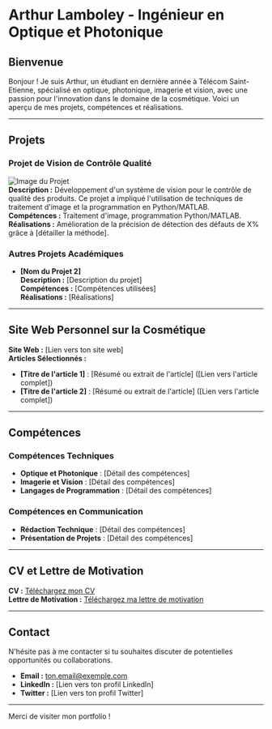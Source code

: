 # Arthur Lamboley - Ingénieur en Optique et Photonique

## Bienvenue

Bonjour ! Je suis Arthur, un étudiant en dernière année à Télécom Saint-Etienne, spécialisé en optique, photonique, imagerie et vision, avec une passion pour l'innovation dans le domaine de la cosmétique. Voici un aperçu de mes projets, compétences et réalisations.

---

## Projets

### Projet de Vision de Contrôle Qualité

![Image du Projet](lien-vers-image-du-projet)  
**Description :** Développement d'un système de vision pour le contrôle de qualité des produits. Ce projet a impliqué l'utilisation de techniques de traitement d'image et la programmation en Python/MATLAB.  
**Compétences :** Traitement d'image, programmation Python/MATLAB.  
**Réalisations :** Amélioration de la précision de détection des défauts de X% grâce à [détailler la méthode].

### Autres Projets Académiques

- **[Nom du Projet 2]**  
  **Description :** [Description du projet]  
  **Compétences :** [Compétences utilisées]  
  **Réalisations :** [Réalisations]

---

## Site Web Personnel sur la Cosmétique

**Site Web :** [Lien vers ton site web]  
**Articles Sélectionnés :**
- **[Titre de l'article 1]** : [Résumé ou extrait de l'article] ([Lien vers l'article complet])
- **[Titre de l'article 2]** : [Résumé ou extrait de l'article] ([Lien vers l'article complet])

---

## Compétences

### Compétences Techniques

- **Optique et Photonique** : [Détail des compétences]
- **Imagerie et Vision** : [Détail des compétences]
- **Langages de Programmation** : [Détail des compétences]

### Compétences en Communication

- **Rédaction Technique** : [Détail des compétences]
- **Présentation de Projets** : [Détail des compétences]

---

## CV et Lettre de Motivation

**CV :** [Téléchargez mon CV](lien-vers-ton-cv)  
**Lettre de Motivation :** [Téléchargez ma lettre de motivation](lien-vers-ta-lettre-de-motivation)

---

## Contact

N'hésite pas à me contacter si tu souhaites discuter de potentielles opportunités ou collaborations.

- **Email :** [ton.email@exemple.com](mailto:ton.email@exemple.com)
- **LinkedIn :** [Lien vers ton profil LinkedIn]
- **Twitter :** [Lien vers ton profil Twitter]

---

Merci de visiter mon portfolio !


